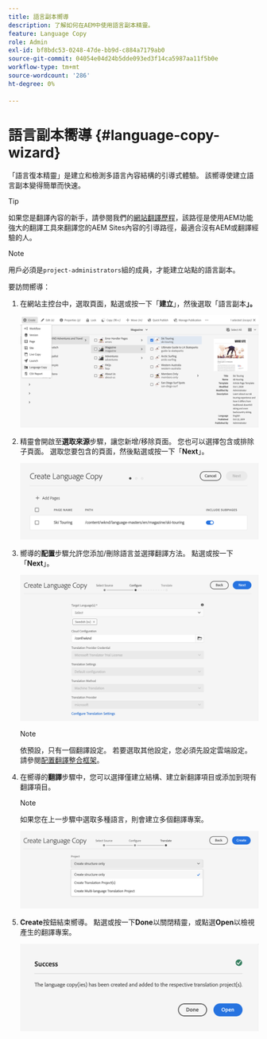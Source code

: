 ```yaml
---
title: 語言副本嚮導
description: 了解如何在AEM中使用語言副本精靈。
feature: Language Copy
role: Admin
exl-id: bf8bdc53-0248-47de-bb9d-c884a7179ab0
source-git-commit: 04054e04d24b5dde093ed3f14ca5987aa11f5b0e
workflow-type: tm+mt
source-wordcount: '286'
ht-degree: 0%

---
```


# 語言副本嚮導 {#language-copy-wizard}

「語言復本精靈」是建立和檢測多語言內容結構的引導式體驗。 該嚮導使建立語言副本變得簡單而快速。

>[!TIP]
>
>如果您是翻譯內容的新手，請參閱我們的[網站翻譯歷程](/help/journey-sites/translation/overview.md)，該路徑是使用AEM功能強大的翻譯工具來翻譯您的AEM Sites內容的引導路徑，最適合沒有AEM或翻譯經驗的人。

>[!NOTE]
>
>用戶必須是`project-administrators`組的成員，才能建立站點的語言副本。

要訪問嚮導：

1. 在網站主控台中，選取頁面，點選或按一下「**建立**」，然後選取「語言副本&#x200B;**」。**

   ![從嚮導建立語言副本](../assets/language-copy-wizard.png)

1. 精靈會開啟至&#x200B;**選取來源**&#x200B;步驟，讓您新增/移除頁面。 您也可以選擇包含或排除子頁面。 選取您要包含的頁面，然後點選或按一下「**Next**」。

   ![使用精靈新增頁面](../assets/language-copy-wizard-add-pages.png)

1. 嚮導的&#x200B;**配置**&#x200B;步驟允許您添加/刪除語言並選擇翻譯方法。 點選或按一下「**Next**」。

   ![配置嚮導的步驟](../assets/language-copy-wizard-configure.png)

   >[!NOTE]
   >
   >依預設，只有一個翻譯設定。 若要選取其他設定，您必須先設定雲端設定。 請參閱[配置翻譯整合框架](integration-framework.md)。

1. 在嚮導的&#x200B;**翻譯**&#x200B;步驟中，您可以選擇僅建立結構、建立新翻譯項目或添加到現有翻譯項目。

   >[!NOTE]
   >
   >如果您在上一步驟中選取多種語言，則會建立多個翻譯專案。

   ![精靈的翻譯步驟](../assets/language-copy-wizard-translate.png)

1. **Create**&#x200B;按鈕結束嚮導。 點選或按一下&#x200B;**Done**&#x200B;以關閉精靈，或點選&#x200B;**Open**&#x200B;以檢視產生的翻譯專案。

   ![結束嚮導](../assets/language-copy-wizard-done.png)
